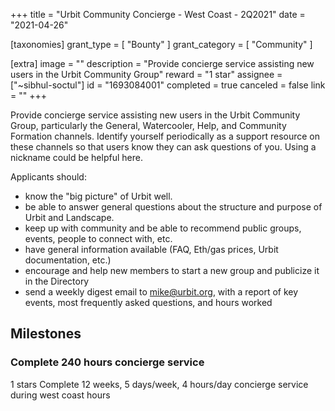 +++
title = "Urbit Community Concierge - West Coast - 2Q2021"
date = "2021-04-26"

[taxonomies]
grant_type = [ "Bounty" ]
grant_category = [ "Community" ]

[extra]
image = ""
description = "Provide concierge service assisting new users in the Urbit Community Group"
reward = "1 star"
assignee = ["~sibhul-soctul"]
id = "1693084001"
completed = true
canceled = false
link = ""
+++

Provide concierge service assisting new users in the Urbit Community Group, particularly the General, Watercooler, Help, and Community Formation channels. Identify yourself periodically as a support resource on these channels so that users know they can ask questions of you. Using a nickname could be helpful here.

Applicants should:

- know the "big picture" of Urbit well.
- be able to answer general questions about the structure and purpose of Urbit and Landscape.
- keep up with community and be able to recommend public groups, events, people to connect with, etc.
- have general information available (FAQ, Eth/gas prices, Urbit documentation, etc.)
- encourage and help new members to start a new group and publicize it in the Directory
- send a weekly digest email to mike@urbit.org, with a report of key events, most frequently asked questions, and hours worked

## Milestones

### Complete 240 hours concierge service

1 stars
Complete 12 weeks, 5 days/week, 4 hours/day concierge service during west coast hours

